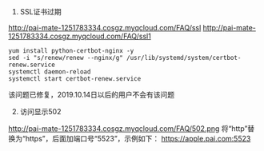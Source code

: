 
1. SSL证书过期

http://pai-mate-1251783334.cosgz.myqcloud.com/FAQ/ssl
http://pai-mate-1251783334.cosgz.myqcloud.com/FAQ/ssl1
```
yum install python-certbot-nginx -y
sed -i "s/renew/renew --nginx/g" /usr/lib/systemd/system/certbot-renew.service
systemctl daemon-reload
systemctl start certbot-renew.service
```

该问题已修复，2019.10.14日以后的用户不会有该问题

2. 访问显示502

http://pai-mate-1251783334.cosgz.myqcloud.com/FAQ/502.png
将“http”替换为“https”，后面加端口号“5523”，示例如下：
https://apple.pai.com:5523
